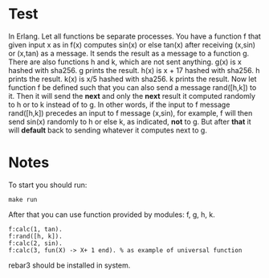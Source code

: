 # Test

In Erlang. Let all functions be separate processes. You have a function f that given input x as in f(x) computes sin(x) or else tan(x) after receiving (x,sin) or (x,tan) as a message. It sends the result as a message to a function g. There are also functions h and k, which are not sent anything. g(x) is x hashed with sha256. g prints the result. h(x) is x + 17 hashed with sha256. h prints the result. k(x) is x/5 hashed with sha256. k prints the result. Now let function f be defined such that you can also send a message rand([h,k]) to it. Then it will send the **next** and only the **next** result it computed randomly to h or to k instead of to g. In other words, if the input to f message rand([h,k]) precedes an input to f message (x,sin), for example, f will then send sin(x) randomly to h or else k, as indicated, **not** to g. But after **that** it will **default** back to sending whatever it computes next to g.

# Notes

To start you should run:

```make run```

After that you can use function provided by modules: f, g, h, k.

```
f:calc(1, tan).
f:rand([h, k]).
f:calc(2, sin).
f:calc(3, fun(X) -> X+ 1 end). % as example of universal function
```

rebar3 should be installed in system.
